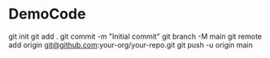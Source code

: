 # DemoCode
git init
git add .
git commit -m "Initial commit"
git branch -M main
git remote add origin git@github.com:your-org/your-repo.git
git push -u origin main
